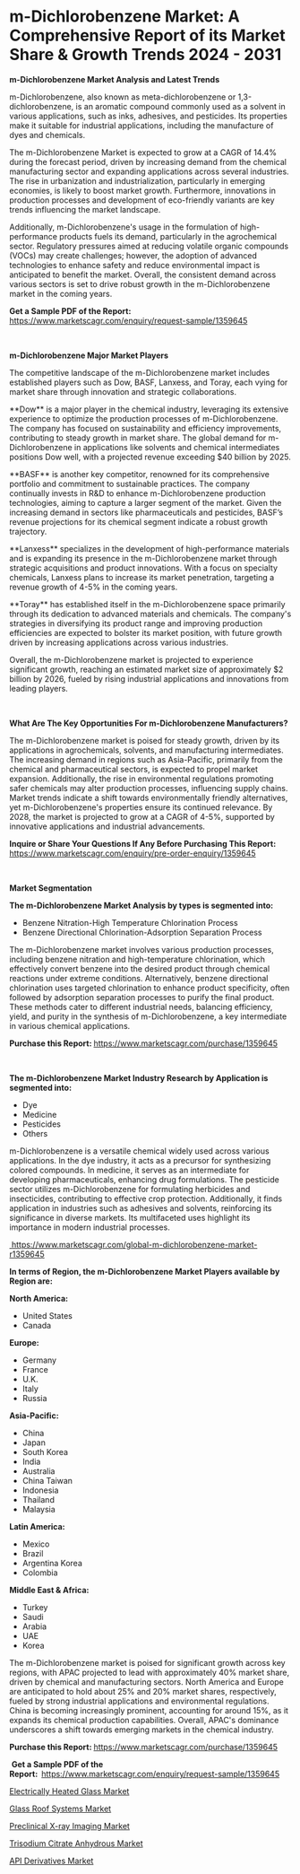 <p><h1>m-Dichlorobenzene Market: A Comprehensive Report of its Market Share & Growth Trends 2024 - 2031</h1></p><p><strong>m-Dichlorobenzene Market Analysis and Latest Trends</strong></p>
<p><p>m-Dichlorobenzene, also known as meta-dichlorobenzene or 1,3-dichlorobenzene, is an aromatic compound commonly used as a solvent in various applications, such as inks, adhesives, and pesticides. Its properties make it suitable for industrial applications, including the manufacture of dyes and chemicals. </p><p>The m-Dichlorobenzene Market is expected to grow at a CAGR of 14.4% during the forecast period, driven by increasing demand from the chemical manufacturing sector and expanding applications across several industries. The rise in urbanization and industrialization, particularly in emerging economies, is likely to boost market growth. Furthermore, innovations in production processes and development of eco-friendly variants are key trends influencing the market landscape.</p><p>Additionally, m-Dichlorobenzene's usage in the formulation of high-performance products fuels its demand, particularly in the agrochemical sector. Regulatory pressures aimed at reducing volatile organic compounds (VOCs) may create challenges; however, the adoption of advanced technologies to enhance safety and reduce environmental impact is anticipated to benefit the market. Overall, the consistent demand across various sectors is set to drive robust growth in the m-Dichlorobenzene market in the coming years.</p></p>
<p><strong>Get a Sample PDF of the Report:&nbsp;</strong> <a href="https://www.marketscagr.com/enquiry/request-sample/1359645">https://www.marketscagr.com/enquiry/request-sample/1359645</a></p>
<p>&nbsp;</p>
<p><strong>m-Dichlorobenzene Major Market Players</strong></p>
<p><p>The competitive landscape of the m-Dichlorobenzene market includes established players such as Dow, BASF, Lanxess, and Toray, each vying for market share through innovation and strategic collaborations.</p><p>**Dow** is a major player in the chemical industry, leveraging its extensive experience to optimize the production processes of m-Dichlorobenzene. The company has focused on sustainability and efficiency improvements, contributing to steady growth in market share. The global demand for m-Dichlorobenzene in applications like solvents and chemical intermediates positions Dow well, with a projected revenue exceeding $40 billion by 2025.</p><p>**BASF** is another key competitor, renowned for its comprehensive portfolio and commitment to sustainable practices. The company continually invests in R&D to enhance m-Dichlorobenzene production technologies, aiming to capture a larger segment of the market. Given the increasing demand in sectors like pharmaceuticals and pesticides, BASF’s revenue projections for its chemical segment indicate a robust growth trajectory.</p><p>**Lanxess** specializes in the development of high-performance materials and is expanding its presence in the m-Dichlorobenzene market through strategic acquisitions and product innovations. With a focus on specialty chemicals, Lanxess plans to increase its market penetration, targeting a revenue growth of 4-5% in the coming years.</p><p>**Toray** has established itself in the m-Dichlorobenzene space primarily through its dedication to advanced materials and chemicals. The company's strategies in diversifying its product range and improving production efficiencies are expected to bolster its market position, with future growth driven by increasing applications across various industries.</p><p>Overall, the m-Dichlorobenzene market is projected to experience significant growth, reaching an estimated market size of approximately $2 billion by 2026, fueled by rising industrial applications and innovations from leading players.</p></p>
<p>&nbsp;</p>
<p><strong>What Are The Key Opportunities For m-Dichlorobenzene Manufacturers?</strong></p>
<p><p>The m-Dichlorobenzene market is poised for steady growth, driven by its applications in agrochemicals, solvents, and manufacturing intermediates. The increasing demand in regions such as Asia-Pacific, primarily from the chemical and pharmaceutical sectors, is expected to propel market expansion. Additionally, the rise in environmental regulations promoting safer chemicals may alter production processes, influencing supply chains. Market trends indicate a shift towards environmentally friendly alternatives, yet m-Dichlorobenzene's properties ensure its continued relevance. By 2028, the market is projected to grow at a CAGR of 4-5%, supported by innovative applications and industrial advancements.</p></p>
<p><strong>Inquire or Share Your Questions If Any Before Purchasing This Report:</strong> <a href="https://www.marketscagr.com/enquiry/pre-order-enquiry/1359645">https://www.marketscagr.com/enquiry/pre-order-enquiry/1359645</a></p>
<p>&nbsp;</p>
<p><strong>Market Segmentation</strong></p>
<p><strong>The m-Dichlorobenzene Market Analysis by types is segmented into:</strong></p>
<p><ul><li>Benzene Nitration-High Temperature Chlorination Process</li><li>Benzene Directional Chlorination-Adsorption Separation Process</li></ul></p>
<p><p>The m-Dichlorobenzene market involves various production processes, including benzene nitration and high-temperature chlorination, which effectively convert benzene into the desired product through chemical reactions under extreme conditions. Alternatively, benzene directional chlorination uses targeted chlorination to enhance product specificity, often followed by adsorption separation processes to purify the final product. These methods cater to different industrial needs, balancing efficiency, yield, and purity in the synthesis of m-Dichlorobenzene, a key intermediate in various chemical applications.</p></p>
<p><strong>Purchase this Report:&nbsp;</strong><a href="https://www.marketscagr.com/purchase/1359645">https://www.marketscagr.com/purchase/1359645</a></p>
<p>&nbsp;</p>
<p><strong>The m-Dichlorobenzene Market Industry Research by Application is segmented into:</strong></p>
<p><ul><li>Dye</li><li>Medicine</li><li>Pesticides</li><li>Others</li></ul></p>
<p><p>m-Dichlorobenzene is a versatile chemical widely used across various applications. In the dye industry, it acts as a precursor for synthesizing colored compounds. In medicine, it serves as an intermediate for developing pharmaceuticals, enhancing drug formulations. The pesticide sector utilizes m-Dichlorobenzene for formulating herbicides and insecticides, contributing to effective crop protection. Additionally, it finds application in industries such as adhesives and solvents, reinforcing its significance in diverse markets. Its multifaceted uses highlight its importance in modern industrial processes.</p></p>
<p><a href="https://www.marketscagr.com/global-m-dichlorobenzene-market-r1359645">&nbsp;https://www.marketscagr.com/global-m-dichlorobenzene-market-r1359645</a></p>
<p><strong>In terms of Region, the m-Dichlorobenzene Market Players available by Region are:</strong></p>
<p>
    <p> <strong> North America: </strong>
        <ul>
            <li>United States</li>
            <li>Canada</li>
        </ul>
        </p> 
    <p> <strong> Europe: </strong>
        <ul>
            <li>Germany</li>
            <li>France</li>
            <li>U.K.</li>
            <li>Italy</li>
            <li>Russia</li>
        </ul>
        </p> 
    <p> <strong> Asia-Pacific: </strong>
        <ul>
            <li>China</li>
            <li>Japan</li>
            <li>South Korea</li>
            <li>India</li>
            <li>Australia</li>
            <li>China Taiwan</li>
            <li>Indonesia</li>
            <li>Thailand</li>
            <li>Malaysia</li>
        </ul>
        </p> 
    <p> <strong> Latin America: </strong>
        <ul>
            <li>Mexico</li>
            <li>Brazil</li>
            <li>Argentina Korea</li>
            <li>Colombia</li>
        </ul>
        </p> 
    <p> <strong> Middle East & Africa: </strong>
        <ul>
            <li>Turkey</li>
            <li>Saudi</li>
            <li>Arabia</li>
            <li>UAE</li>
            <li>Korea</li>
        </ul>
    </p>
    </p>
<p><p>The m-Dichlorobenzene market is poised for significant growth across key regions, with APAC projected to lead with approximately 40% market share, driven by chemical and manufacturing sectors. North America and Europe are anticipated to hold about 25% and 20% market shares, respectively, fueled by strong industrial applications and environmental regulations. China is becoming increasingly prominent, accounting for around 15%, as it expands its chemical production capabilities. Overall, APAC's dominance underscores a shift towards emerging markets in the chemical industry.</p></p>
<p><strong>Purchase this Report: </strong><a href="https://www.marketscagr.com/purchase/1359645">https://www.marketscagr.com/purchase/1359645</a></p>
<p>&nbsp;<strong>Get a Sample PDF of the Report:&nbsp;&nbsp;</strong><a href="https://www.marketscagr.com/enquiry/request-sample/1359645">https://www.marketscagr.com/enquiry/request-sample/1359645</a></p>
<p><strong></strong></p>
<p><p><a href="https://www.linkedin.com/pulse/electrically-heated-glass-market-industry-landscape-growth-9bukc?trackingId=RjH2y5wjTvmqiOsNVXICpA%3D%3D">Electrically Heated Glass Market</a></p><p><a href="https://www.linkedin.com/pulse/what-emerging-market-trends-glass-roof-systems-detailed-overview-rtlic?trackingId=TRTlgNXZSXGvrDGQVAPw%2FA%3D%3D">Glass Roof Systems Market</a></p><p><a href="https://issuu.com/reportprime-2/docs/preclinical-x-ray-imaging-market-si_0cf01d332ccc95">Preclinical X-ray Imaging Market</a></p><p><a href="https://www.linkedin.com/pulse/trisodium-citrate-anhydrous-industry-analysis-report-its-market-1n48c?trackingId=8Uvq%2BssGS0WT21Z4gn1l6A%3D%3D">Trisodium Citrate Anhydrous Market</a></p><p><a href="https://issuu.com/reportprime-2/docs/api-derivatives-market-size-2030.pp_e6c574b4c98a4b">API Derivatives Market</a></p></p>